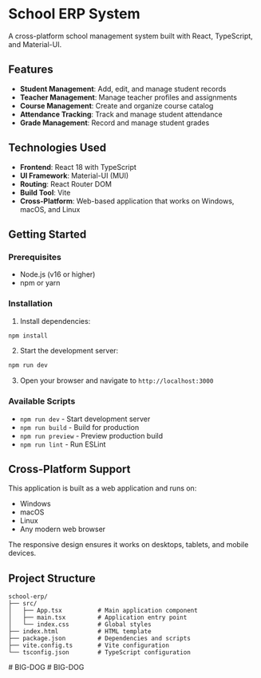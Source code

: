 # School ERP System

A cross-platform school management system built with React, TypeScript, and Material-UI.

## Features

- **Student Management**: Add, edit, and manage student records
- **Teacher Management**: Manage teacher profiles and assignments
- **Course Management**: Create and organize course catalog
- **Attendance Tracking**: Track and manage student attendance
- **Grade Management**: Record and manage student grades

## Technologies Used

- **Frontend**: React 18 with TypeScript
- **UI Framework**: Material-UI (MUI)
- **Routing**: React Router DOM
- **Build Tool**: Vite
- **Cross-Platform**: Web-based application that works on Windows, macOS, and Linux

## Getting Started

### Prerequisites

- Node.js (v16 or higher)
- npm or yarn

### Installation

1. Install dependencies:
```bash
npm install
```

2. Start the development server:
```bash
npm run dev
```

3. Open your browser and navigate to `http://localhost:3000`

### Available Scripts

- `npm run dev` - Start development server
- `npm run build` - Build for production
- `npm run preview` - Preview production build
- `npm run lint` - Run ESLint

## Cross-Platform Support

This application is built as a web application and runs on:
- Windows
- macOS
- Linux
- Any modern web browser

The responsive design ensures it works on desktops, tablets, and mobile devices.

## Project Structure

```
school-erp/
├── src/
│   ├── App.tsx          # Main application component
│   ├── main.tsx         # Application entry point
│   └── index.css        # Global styles
├── index.html           # HTML template
├── package.json         # Dependencies and scripts
├── vite.config.ts       # Vite configuration
└── tsconfig.json        # TypeScript configuration
```
#   B I G - D O G 
 
 #   B I G - D O G 
 
 